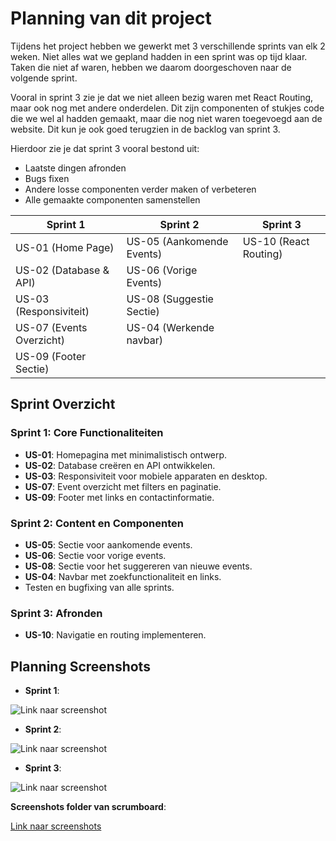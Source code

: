 # **Planning van dit project**

Tijdens het project hebben we gewerkt met 3 verschillende sprints van elk 2 weken. Niet alles wat we gepland hadden in een sprint was op tijd klaar. Taken die niet af waren, hebben we daarom doorgeschoven naar de volgende sprint.

Vooral in sprint 3 zie je dat we niet alleen bezig waren met React Routing, maar ook nog met andere onderdelen. Dit zijn componenten of stukjes code die we wel al hadden gemaakt, maar die nog niet waren toegevoegd aan de website. Dit kun je ook goed terugzien in de backlog van sprint 3.

Hierdoor zie je dat sprint 3 vooral bestond uit:

- Laatste dingen afronden
- Bugs fixen
- Andere losse componenten verder maken of verbeteren
- Alle gemaakte componenten samenstellen

| **Sprint 1**       | **Sprint 2**                 | **Sprint 3**
|---------------------|-----------------------------|-------------------------------|
| US-01 (Home Page)   | US-05 (Aankomende Events)   | US-10 (React Routing) |
| US-02 (Database & API) | US-06 (Vorige Events)   |
| US-03 (Responsiviteit) | US-08 (Suggestie Sectie) |
|US-07 (Events Overzicht)| US-04 (Werkende navbar) |
|US-09 (Footer Sectie)|

## **Sprint Overzicht**

### **Sprint 1**: **Core Functionaliteiten**

- **US-01**: Homepagina met minimalistisch ontwerp.
- **US-02**: Database creëren en API ontwikkelen.
- **US-03**: Responsiviteit voor mobiele apparaten en desktop.
- **US-07**: Event overzicht met filters en paginatie.
- **US-09**: Footer met links en contactinformatie.

### **Sprint 2**: **Content en Componenten**

- **US-05**: Sectie voor aankomende events.
- **US-06**: Sectie voor vorige events.
- **US-08**: Sectie voor het suggereren van nieuwe events.
- **US-04**: Navbar met zoekfunctionaliteit en links.
- Testen en bugfixing van alle sprints.

### **Sprint 3**: **Afronden**

- **US-10**: Navigatie en routing implementeren.

## **Planning Screenshots**

- **Sprint 1**:

![Link naar screenshot](/bewijs-material-opdrachten/Opdracht-1/Criterium-2/Scrumboard/sprint1_eind.png)

- **Sprint 2**:

![Link naar screenshot](/bewijs-material-opdrachten/Opdracht-1/Criterium-2/Scrumboard/sprint2-backlog.png)

- **Sprint 3**:

![Link naar screenshot](/bewijs-material-opdrachten/Opdracht-1/Criterium-2/Scrumboard/Sprint-3-tickets.png)

**Screenshots folder van scrumboard**:

[Link naar screenshots](/bewijs-material-opdrachten/Opdracht-1/Criterium-2/Scrumboard/)
